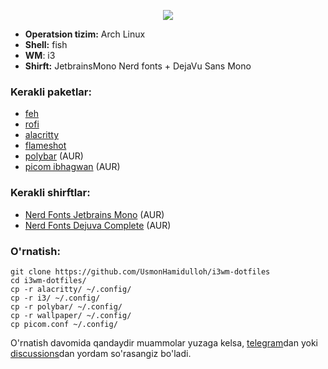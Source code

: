 <p align="center">
  <img src="https://github.com/UsmonHamidulloh/i3wm-dotfiles/blob/main/image.png?raw=true">
</p>

- <b>Operatsion tizim:</b> Arch Linux
- <b>Shell:</b> fish
- <b>WM</b>: i3
- <b>Shirft:</b> JetbrainsMono Nerd fonts + DejaVu Sans Mono

<h3>Kerakli paketlar:</h3>

- <a href="https://archlinux.org/packages/extra/x86_64/feh">feh</a>
- <a href="https://archlinux.org/packages/community/x86_64/rofi">rofi</a>
- <a href="https://archlinux.org/packages/community/x86_64/alacritty">alacritty</a>
- <a href="https://archlinux.org/packages/community/x86_64/flameshot">flameshot</a>
- <a href="https://archlinux.org/packages/community/x86_64/polybar">polybar</a> (AUR)
- <a href="https://aur.archlinux.org/packages/picom-ibhagwan-git">picom ibhagwan</a> (AUR)

<h3>Kerakli shirftlar:</h3>

- <a href="https://aur.archlinux.org/packages/nerd-fonts-jetbrains-mono">Nerd Fonts Jetbrains Mono</a> (AUR)
- <a href="https://aur.archlinux.org/packages/nerd-fonts-dejavu-complete">Nerd Fonts Dejuva Complete</a> (AUR)


<h3>O'rnatish:</h3>
  
```
git clone https://github.com/UsmonHamidulloh/i3wm-dotfiles
cd i3wm-dotfiles/
cp -r alacritty/ ~/.config/
cp -r i3/ ~/.config/
cp -r polybar/ ~/.config/   
cp -r wallpaper/ ~/.config/
cp picom.conf ~/.config/
```


O'rnatish davomida qandaydir muammolar yuzaga kelsa, <a href="https://t.me/UsmonHamidulloh">telegram</a>dan yoki <a href="https://github.com/UsmonHamidulloh/i3wm-dotfiles/discussions">discussions</a>dan yordam so'rasangiz bo'ladi.
